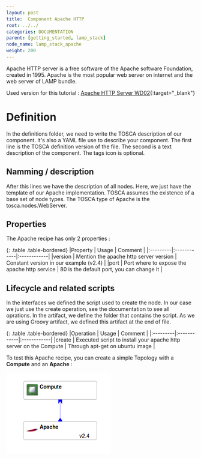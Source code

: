 ```yaml
---
layout: post
title:  Component Apache HTTP
root: ../../
categories: DOCUMENTATION
parent: [getting_started, lamp_stack]
node_name: lamp_stack_apache
weight: 200
---
```

Apache HTTP server is a free software of the Apache software Foundation, created in 1995. Apache is the most popular web server on internet and the web server of LAMP bundle.

Used version for this tutorial : [Apache HTTP Server WD02](https://github.com/alien4cloud/samples/tree/wd02/apache){:target="_blank"}

# Definition

In the definitions folder, we need to write the TOSCA description of our component. It's also a YAML file use to describe your component. The first line is the TOSCA definition version of the file. The second is a text description of the component. The tags icon is optional.

## Namming / description

<script src="https://gist.github.com/OresteVisari/fadc6e7504c804922f8d.js"></script>

After this lines we have the description of all nodes. Here, we just have the template of our Apache implementation. TOSCA assumes the existence of a base set of node types. The TOSCA type of Apache is the tosca.nodes.WebServer.

## Properties

The Apache recipe has only 2 properties :

<script src="https://gist.github.com/OresteVisari/050034534980988a21e1.js"></script>

{: .table .table-bordered}
|Property  | Usage | Comment |
|:---------|:------------|:------------|
|version  | Mention the apache http server version | Constant version in our example (v2.4) |
|port  | Port where to expose the apache http service | 80 is the default port, you can change it |

## Lifecycle and related scripts

In the interfaces we defined the script used to create the node. In our case we just use the create operation, see the documentation to see all oprations. In the artifact, we define the folder that contains the script. As we are using Groovy artifact, we defined this artifact at the end of file.

<script src="https://gist.github.com/OresteVisari/34eac7137dbcf5a60c05.js"></script>

{: .table .table-bordered}
|Operation  | Usage | Comment |
|:---------|:------------|:------------|
|create  | Executed script to install your apache http server on the Compute | Through apt-get on ubuntu image |

To test this Apache recipe, you can create a simple Topology with a **Compute** and an **Apache** :

[![Simple Apache Topology](../../images/developer_guide/small-apache-topology.png)](../../images/developer_guide/small-apache-topology.png)
